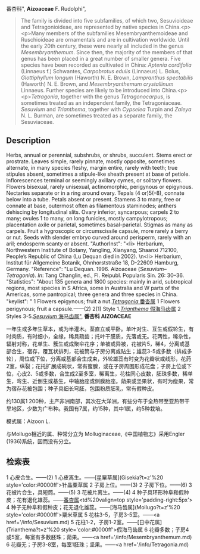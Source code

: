 番杏科",
**Aizoaceae** F. Rudolphi",

> The family is divided into five subfamilies, of which two, Sesuvioideae and Tetragonioideae, are represented by native species in China.&lt;p&gt;&lt;p&gt;Many members of the subfamilies Mesembryanthemoideae and Ruschioideae are ornamentals and are in cultivation worldwide. Until the early 20th century, these were nearly all included in the genus *Mesembryanthemum*. Since then, the majority of the members of that genus has been placed in a great number of smaller genera. Five species have been recorded as cultivated in China: *Aptenia* *cordifolia* (Linnaeus f.) Schwantes, *Carpobrotus* *edulis* (Linnaeus) L. Bolus, *Glottiphyllum* *longum* (Haworth) N. E. Brown, *Lampranthus* *spectabilis* (Haworth) N. E. Brown, and *Mesembryanthemum* *crystallinum* Linnaeus. Further species are likely to be introduced into China.&lt;p&gt;&lt;p&gt;*Tetragonia*, together with the genus *Tetragonocarpus*, is sometimes treated as an independent family, the Tetragoniaceae. *Sesuvium* and *Trianthema*, together with *Cypselea* Turpin and *Zaleya* N. L. Burman, are sometimes treated as a separate family, the Sesuviaceae.

## Description
Herbs, annual or perennial, subshrubs, or shrubs, succulent. Stems erect or prostrate. Leaves simple, rarely pinnate, mostly opposite, sometimes alternate, in many species fleshy, margin entire, rarely with teeth; true stipules absent, sometimes a stipule-like sheath present at base of petiole. Inflorescences terminal or seemingly axillary cymes, or solitary flowers. Flowers bisexual, rarely unisexual, actinomorphic, perigynous or epigynous. Nectaries separate or in a ring around ovary. Tepals (4 or)5(–8), connate below into a tube. Petals absent or present. Stamens 3 to many, free or connate at base, outermost often as filamentous staminodes; anthers dehiscing by longitudinal slits. Ovary inferior, syncarpous; carpels 2 to many; ovules 1 to many, on long funicles, mostly campylotropous; placentation axile or parietal, sometimes basal-parietal. Stigmas as many as carpels. Fruit a hygroscopic or circumscissile capsule, more rarely a berry or nut. Seeds with slender embryo curved around perisperm, rarely with an aril; endosperm scanty or absent.
  "AuthorInst": "&lt;li&gt; Herbarium, Northwestern Institute of Botany, Yangling, Xianyang, Shaanxi 712100, People’s Republic of China (Lu Dequan died in 2002).&#x0D;\n&lt;li&gt; Herbarium, Institut für Allgemeine Botanik, Ohnhorststraße 18, D-22609 Hamburg, Germany.
  "Reference": "Lu Dequan. 1996. Aizoaceae (*Sesuvium*–*Tetragonia*). *In*: Tang Changlin, ed., Fl. Reipubl. Popularis Sin. 26: 30–36.
  "Statistics": "About 135 genera and 1800 species: mainly in arid, subtropical regions, most species in S Africa, some in Australia and W parts of the Americas, some pantropical; three genera and three species in China.
  "keylist": "
1 Flowers epigynous; fruit a nut.[*Tetragonia* 番杏属](Tetragonia.md)
1 Flowers perigynous; fruit a capsule.——(2)
2(1) Style 1.[*Trianthema* 假海马齿属](Trianthema.md)
2 Styles 3-5.[*Sesuvium* 海马齿属",](Sesuvium.md)
**番杏科 AIZOACEAE**

一年生或多年生草本，或为半灌木。茎直立或平卧。单叶对生、互生或假轮生，有时肉质，有时细小，全缘，稀具疏齿；托叶干膜质，先落或无。花两性，稀杂性，辐射对称，花单生、簇生或成聚伞花序；单被或异被，花被片5，稀4，分离或基部合生，宿存，覆瓦状排列，花被筒与子房分离或贴生；雄蕊3-5或多数（排成多轮），周位或下位，分离或基部合生成束，外轮雄蕊有时变为花瓣状或线形，花药2室，纵裂；花托扩展成碗状，常有蜜腺，或在子房周围形成花盘；子房上位或下位，心皮2、5或多数，合生成2至多室，稀离生，花柱同心皮数，胚珠多数，稀单生，弯生、近倒生或基生，中轴胎座或侧膜胎座。蒴果或坚果状，有时为瘦果，常为宿存花被包围；种子具细长弯胚，包围粉质胚乳，常有假种皮。

约130属1 200种，主产非洲南部，其次在大洋洲，有些分布于全热带至亚热带干旱地区，少数为广布种。我国有7属，约15种，其中1属，约5种栽培。

模式属：Aizoon L.

与Mollugo相近的属、种常分立为 Molluginaceae,《中国植物志》采用Engler (1936)系统，因而没有分立。

## 检索表

1 心皮合生。——(2)
1 心皮离生。——[星粟草属](Gisekia?t=z'%20 style='color:#0000ff'>针晶粟草属</a>
2 子房上位。——(3)
2 子房下位。——(6)
3 花被片合生，具短筒。——(5)
3 花被片离生。——(4)
4 种子具环形种阜和假种皮；花有退化雄蕊。——[番杏属](Glinus.md)</td></tr><tr><td%20valign=top style='padding-right:5px'>
4 种子无种阜和假种皮；花无退化雄蕊。——[海马齿属](Mollugo?t=z'%20 style='color:#0000ff'>粟米草属</a>
5 花柱3-5，子房3-5室。——<a href='/info/Sesuvium.md)
5 花柱1-2，子房1-2室。——[日中花属](Trianthema?t=z'%20 style='color:#0000ff'>假海马齿属</a>
6 花瓣多数；子房4或5室，每室有多数胚珠；蒴果。——<a href='/info/Mesembryanthemum.md)
6 花瓣无；子房3-8室，每室1胚珠；坚果。——<a href='/info/Tetragonia.md)
